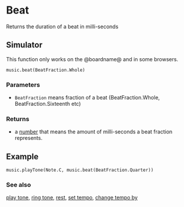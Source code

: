 # Beat

Returns the duration of a beat in milli-seconds

## Simulator

This function only works on the @boardname@ and in some browsers.

```sig
music.beat(BeatFraction.Whole)
```

### Parameters

* ``BeatFraction`` means fraction of a beat (BeatFraction.Whole, BeatFraction.Sixteenth etc) 

### Returns

* a [number](/types/number) that means the amount of milli-seconds a beat fraction represents.


## Example

```blocks
music.playTone(Note.C, music.beat(BeatFraction.Quarter))
```

### See also

[play tone](/reference/music/play-tone), [ring tone](/reference/music/ring-tone), [rest](/reference/music/rest), [set tempo](/reference/music/set-tempo), [change tempo by](/reference/music/change-tempo-by)